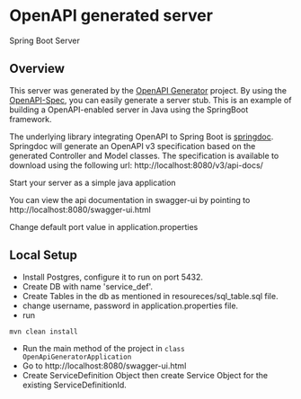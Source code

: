 # OpenAPI generated server

Spring Boot Server

## Overview
This server was generated by the [OpenAPI Generator](https://openapi-generator.tech) project.
By using the [OpenAPI-Spec](https://openapis.org), you can easily generate a server stub.
This is an example of building a OpenAPI-enabled server in Java using the SpringBoot framework.


The underlying library integrating OpenAPI to Spring Boot is [springdoc](https://springdoc.org).
Springdoc will generate an OpenAPI v3 specification based on the generated Controller and Model classes.
The specification is available to download using the following url:
http://localhost:8080/v3/api-docs/

Start your server as a simple java application

You can view the api documentation in swagger-ui by pointing to
http://localhost:8080/swagger-ui.html

Change default port value in application.properties

## Local Setup
- Install Postgres, configure it to run on port 5432.
- Create DB with name 'service_def'.
- Create Tables in the db as mentioned in resoureces/sql_table.sql file.
- change username, password in application.properties file.
- run
```bash
mvn clean install
```
- Run the main method of the project in ``` class OpenApiGeneratorApplication ```
- Go to http://localhost:8080/swagger-ui.html
- Create ServiceDefinition Object then create Service Object for the existing ServiceDefinitionId.
